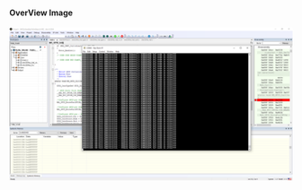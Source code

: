 #### OverView Image
![alt text](https://github.com/EdwinKaburu/embsys310/blob/main/assignment01/Img/GoPicture.PNG)

